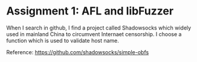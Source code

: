 # Assignment 1:  AFL and libFuzzer



When I search in github, I find a project called Shadowsocks which widely used in mainland China to circumvent Internaet censorship. I choose a function which is used to validate host name.

Reference: https://github.com/shadowsocks/simple-obfs